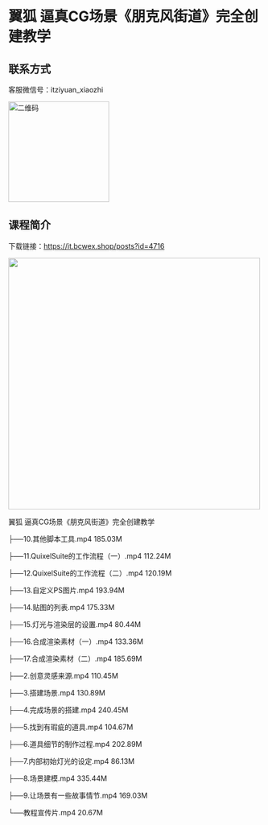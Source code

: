 # 翼狐 逼真CG场景《朋克风街道》完全创建教学

## 联系方式

客服微信号：itziyuan_xiaozhi

<img src="https://ziyuanyun.oss-cn-guangzhou.aliyuncs.com/common/20240614073449/666b82192834a.jpg" width="200" height="200" alt="二维码">

## 课程简介

下载链接：https://it.bcwex.shop/posts?id=4716

<img src="https://ziyuanyun.oss-cn-guangzhou.aliyuncs.com/yun/20241129110537/67492f819e073.jpg" width="500" alt="">

  翼狐 逼真CG场景《朋克风街道》完全创建教学



 ├──10.其他脚本工具.mp4 185.03M

 ├──11.QuixelSuite的工作流程（一）.mp4 112.24M

 ├──12.QuixelSuite的工作流程（二）.mp4 120.19M

 ├──13.自定义PS图片.mp4 193.94M

 ├──14.贴图的列表.mp4 175.33M

 ├──15.灯光与渲染层的设置.mp4 80.44M

 ├──16.合成渲染素材（一）.mp4 133.36M

 ├──17.合成渲染素材（二）.mp4 185.69M

 ├──2.创意灵感来源.mp4 110.45M

 ├──3.搭建场景.mp4 130.89M

 ├──4.完成场景的搭建.mp4 240.45M

 ├──5.找到有瑕疵的道具.mp4 104.67M

 ├──6.道具细节的制作过程.mp4 202.89M

 ├──7.内部初始灯光的设定.mp4 86.13M

 ├──8.场景建模.mp4 335.44M

 ├──9.让场景有一些故事情节.mp4 169.03M

 └──教程宣传片.mp4 20.67M

  